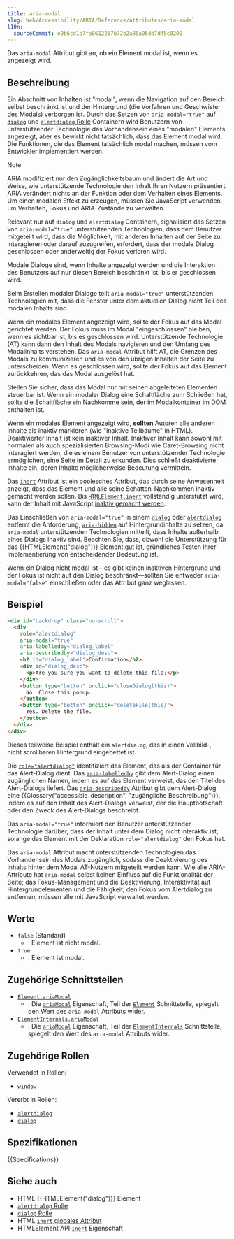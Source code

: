 ```yaml
---
title: aria-modal
slug: Web/Accessibility/ARIA/Reference/Attributes/aria-modal
l10n:
  sourceCommit: e9b6cd1b7fa8612257b72b2a85a96dd7d45c0200
---
```


Das `aria-modal` Attribut gibt an, ob ein Element modal ist, wenn es angezeigt wird.

## Beschreibung

Ein Abschnitt von Inhalten ist "modal", wenn die Navigation auf den Bereich selbst beschränkt ist und der Hintergrund (die Vorfahren und Geschwister des Modals) verborgen ist. Durch das Setzen von `aria-modal="true"` auf [`dialog`](/de/docs/Web/Accessibility/ARIA/Reference/Roles/dialog_role) und [`alertdialog` Rolle](/de/docs/Web/Accessibility/ARIA/Reference/Roles/alertdialog_role) Containern wird Benutzern von unterstützender Technologie das Vorhandensein eines "modalen" Elements angezeigt, aber es bewirkt nicht tatsächlich, dass das Element modal wird. Die Funktionen, die das Element tatsächlich modal machen, müssen vom Entwickler implementiert werden.

> [!NOTE]
> ARIA modifiziert nur den Zugänglichkeitsbaum und ändert die Art und Weise, wie unterstützende Technologie den Inhalt Ihren Nutzern präsentiert. ARIA verändert nichts an der Funktion oder dem Verhalten eines Elements. Um einen modalen Effekt zu erzeugen, müssen Sie JavaScript verwenden, um Verhalten, Fokus und ARIA-Zustände zu verwalten.

Relevant nur auf `dialog` und `alertdialog` Containern, signalisiert das Setzen von `aria-modal="true"` unterstützenden Technologien, dass dem Benutzer mitgeteilt wird, dass die Möglichkeit, mit anderen Inhalten auf der Seite zu interagieren oder darauf zuzugreifen, erfordert, dass der modale Dialog geschlossen oder anderweitig der Fokus verloren wird.

Modale Dialoge sind, wenn Inhalte angezeigt werden und die Interaktion des Benutzers auf nur diesen Bereich beschränkt ist, bis er geschlossen wird.

Beim Erstellen modaler Dialoge teilt `aria-modal="true"` unterstützenden Technologien mit, dass die Fenster unter dem aktuellen Dialog nicht Teil des modalen Inhalts sind.

Wenn ein modales Element angezeigt wird, sollte der Fokus auf das Modal gerichtet werden. Der Fokus muss im Modal "eingeschlossen" bleiben, wenn es sichtbar ist, bis es geschlossen wird. Unterstützende Technologie (<abbr>AT</abbr>) kann dann den Inhalt des Modals navigieren und den Umfang des Modalinhalts verstehen. Das `aria-modal` Attribut hilft AT, die Grenzen des Modals zu kommunizieren und es von den übrigen Inhalten der Seite zu unterscheiden. Wenn es geschlossen wird, sollte der Fokus auf das Element zurückkehren, das das Modal ausgelöst hat.

Stellen Sie sicher, dass das Modal nur mit seinen abgeleiteten Elementen steuerbar ist. Wenn ein modaler Dialog eine Schaltfläche zum Schließen hat, sollte die Schaltfläche ein Nachkomme sein, der im Modalkontainer im DOM enthalten ist.

Wenn ein modales Element angezeigt wird, **sollten** Autoren alle anderen Inhalte als inaktiv markieren (wie "inaktive Teilbäume" in HTML). Deaktivierter Inhalt ist kein inaktiver Inhalt. Inaktiver Inhalt kann sowohl mit normalen als auch spezialisierten Browsing-Modi wie Caret-Browsing nicht interagiert werden, die es einem Benutzer von unterstützender Technologie ermöglichen, eine Seite im Detail zu erkunden. Dies schließt deaktivierte Inhalte ein, deren Inhalte möglicherweise Bedeutung vermitteln.

Das [`inert`](/de/docs/Web/HTML/Reference/Global_attributes/inert) Attribut ist ein boolesches Attribut, das durch seine Anwesenheit anzeigt, dass das Element und alle seine Schatten-Nachkommen inaktiv gemacht werden sollen. Bis [`HTMLElement.inert`](/de/docs/Web/API/HTMLElement/inert) vollständig unterstützt wird, kann der Inhalt mit JavaScript [inaktiv gemacht werden](https://samthor.au/2021/inert/).

Das Einschließen von `aria-modal="true"` in einem [`dialog`](/de/docs/Web/Accessibility/ARIA/Reference/Roles/dialog_role) oder [`alertdialog`](/de/docs/Web/Accessibility/ARIA/Reference/Roles/alertdialog_role) entfernt die Anforderung, [`aria-hidden`](/de/docs/Web/Accessibility/ARIA/Reference/Attributes/aria-hidden) auf Hintergrundinhalte zu setzen, da `aria-modal` unterstützenden Technologien mitteilt, dass Inhalte außerhalb eines Dialogs inaktiv sind. Beachten Sie, dass, obwohl die Unterstützung für das {{HTMLElement("dialog")}} Element gut ist, gründliches Testen Ihrer Implementierung von entscheidender Bedeutung ist.

Wenn ein Dialog nicht modal ist—es gibt keinen inaktiven Hintergrund und der Fokus ist nicht auf den Dialog beschränkt—sollten Sie entweder `aria-modal="false"` einschließen oder das Attribut ganz weglassen.

## Beispiel

```html
<div id="backdrop" class="no-scroll">
  <div
    role="alertdialog"
    aria-modal="true"
    aria-labelledby="dialog_label"
    aria-describedby="dialog_desc">
    <h2 id="dialog_label">Confirmation</h2>
    <div id="dialog_desc">
      <p>Are you sure you want to delete this file?</p>
    </div>
    <button type="button" onclick="closeDialog(this)">
      No. Close this popup.
    </button>
    <button type="button" onclick="deleteFile(this)">
      Yes. Delete the file.
    </button>
  </div>
</div>
```

Dieses teilweise Beispiel enthält ein `alertdialog`, das in einen Vollbild-, nicht scrollbaren Hintergrund eingebettet ist.

Die [`role="alertdialog"`](/de/docs/Web/Accessibility/ARIA/Reference/Roles/alertdialog_role) identifiziert das Element, das als der Container für das Alert-Dialog dient. Das [`aria-labelledby`](/de/docs/Web/Accessibility/ARIA/Reference/Attributes/aria-labelledby) gibt dem Alert-Dialog einen zugänglichen Namen, indem es auf das Element verweist, das den Titel des Alert-Dialogs liefert. Das [`aria-describedby`](/de/docs/Web/Accessibility/ARIA/Reference/Attributes/aria-describedby) Attribut gibt dem Alert-Dialog eine {{Glossary("accessible_description", "zugängliche Beschreibung")}}, indem es auf den Inhalt des Alert-Dialogs verweist, der die Hauptbotschaft oder den Zweck des Alert-Dialogs beschreibt.

Das `aria-modal="true"` informiert den Benutzer unterstützender Technologie darüber, dass der Inhalt unter dem Dialog nicht interaktiv ist, solange das Element mit der Deklaration `role="alertdialog"` den Fokus hat.

Das `aria-modal` Attribut macht unterstützenden Technologien das Vorhandensein des Modals zugänglich, sodass die Deaktivierung des Inhalts hinter dem Modal AT-Nutzern mitgeteilt werden kann. Wie alle ARIA-Attribute hat `aria-modal` selbst keinen Einfluss auf die Funktionalität der Seite; das Fokus-Management und die Deaktivierung, Interaktivität auf Hintergrundelementen und die Fähigkeit, den Fokus vom Alertdialog zu entfernen, müssen alle mit JavaScript verwaltet werden.

## Werte

- `false` (Standard)
  - : Element ist nicht modal.
- `true`
  - : Element ist modal.

## Zugehörige Schnittstellen

- [`Element.ariaModal`](/de/docs/Web/API/Element/ariaModal)
  - : Die [`ariaModal`](/de/docs/Web/API/Element/ariaModal) Eigenschaft, Teil der [`Element`](/de/docs/Web/API/Element) Schnittstelle, spiegelt den Wert des `aria-modal` Attributs wider.
- [`ElementInternals.ariaModal`](/de/docs/Web/API/ElementInternals/ariaModal)
  - : Die [`ariaModal`](/de/docs/Web/API/ElementInternals/ariaModal) Eigenschaft, Teil der [`ElementInternals`](/de/docs/Web/API/ElementInternals) Schnittstelle, spiegelt den Wert des `aria-modal` Attributs wider.

## Zugehörige Rollen

Verwendet in Rollen:

- [`window`](/de/docs/Web/Accessibility/ARIA/Reference/Roles/window_role)

Vererbt in Rollen:

- [`alertdialog`](/de/docs/Web/Accessibility/ARIA/Reference/Roles/alertdialog_role)
- [`dialog`](/de/docs/Web/Accessibility/ARIA/Reference/Roles/dialog_role)

## Spezifikationen

{{Specifications}}

## Siehe auch

- HTML {{HTMLElement("dialog")}} Element
- [`alertdialog` Rolle](/de/docs/Web/Accessibility/ARIA/Reference/Roles/alertdialog_role)
- [`dialog` Rolle](/de/docs/Web/Accessibility/ARIA/Reference/Roles/dialog_role)
- HTML [`inert` globales Attribut](/de/docs/Web/HTML/Reference/Global_attributes/inert)
- HTMLElement API [`inert`](/de/docs/Web/API/HTMLElement/inert) Eigenschaft
